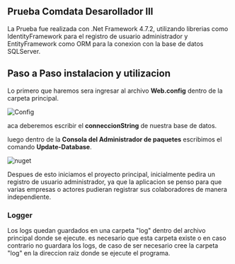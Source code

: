 ## Prueba Comdata Desarollador lll

La Prueba fue realizada con .Net Framework 4.7.2, utilizando librerias como IdentityFramework para el registro de usuario administrador
y EntityFramework como ORM para la conexion con la base de datos SQLServer.

## Paso a Paso instalacion y utilizacion


Lo primero que haremos sera ingresar al archivo **Web.config** dentro de la carpeta principal.

![Config](https://user-images.githubusercontent.com/53414453/156069054-8f2d627f-82d4-415f-8d3a-63983e80adbb.jpg)

aca deberemos escribir el **conneccionString** de nuestra base de datos.</br>


luego dentro de la <strong>Consola del Administrador de paquetes</strong> escribimos el comando <strong>Update-Database</strong>.

![nuget](https://user-images.githubusercontent.com/53414453/156069365-c2afdf9e-b036-4a1c-96a2-e52e0b9c62e1.jpg)

Despues de esto iniciamos el proyecto principal, inicialmente pedira un registro de usuario administrador,
ya que la aplicacion se penso para que varias empresas o actores pudieran registrar sus colaboradores de manera independiente.


### Logger


Los logs quedan guardados en una carpeta "log" dentro del archivo principal donde se ejecute.
es necesario que esta carpeta existe o en caso contrario no guardara los logs, de caso de ser
necesario cree la carpeta "log" en la direccion raiz donde se ejecute el programa.
